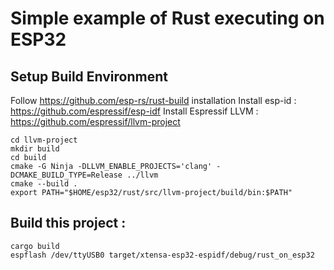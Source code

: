 # Simple example of Rust executing on ESP32

## Setup Build Environment

Follow https://github.com/esp-rs/rust-build installation
Install esp-id : https://github.com/espressif/esp-idf
Install Espressif LLVM : https://github.com/espressif/llvm-project


    cd llvm-project
    mkdir build
    cd build
    cmake -G Ninja -DLLVM_ENABLE_PROJECTS='clang' -DCMAKE_BUILD_TYPE=Release ../llvm
    cmake --build .
    export PATH="$HOME/esp32/rust/src/llvm-project/build/bin:$PATH"


## Build this project :

    cargo build
    espflash /dev/ttyUSB0 target/xtensa-esp32-espidf/debug/rust_on_esp32

